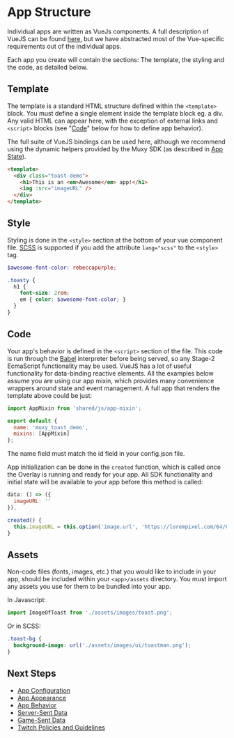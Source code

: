 # App Structure
Individual apps are written as VueJs components. A full description of VueJS can be found
[here](https://vuejs.org), but we have abstracted most of the Vue-specific requirements out of the
individual apps.

Each app you create will contain the sections: The template, the styling and the code, as
detailed below.

## Template
The template is a standard HTML structure defined within the `<template>` block. You must define a
single element inside the template block eg. a div. Any valid HTML can appear here, with the
exception of external links and `<script>` blocks (see "[Code](#Code)" below for how to define
app behavior).

The full suite of VueJS bindings can be used here, although we recommend using the dynamic helpers
provided by the Muxy SDK (as described in [App State](AppState.md)).

```html
<template>
  <div class="toast-demo">
    <h1>This is an <em>Awesome</em> app!</h1>
    <img :src="imageURL" />
  </div>
</template>
```

## Style
Styling is done in the `<style>` section at the bottom of your vue component file.
[SCSS](http://sass-lang.com) is supported if you add the attribute `lang="scss"` to the
`<style>` tag.

```scss
$awesome-font-color: rebeccapurple;

.toasty {
  h1 {
    font-size: 2rem;
    em { color: $awesome-font-color; }
  }
}
```

## Code
Your app's behavior is defined in the `<script>` section of the file. This code is run through the
[Babel](https://babeljs.io) interpreter before being served, so any Stage-2 EcmaScript functionality
may be used. VueJS has a lot of useful functionality for data-binding reactive elements. All the
examples below assume you are using our app mixin, which provides many convenience wrappers around
state and event management. A full app that renders the template above could be just:

```javascript
import AppMixin from 'shared/js/app-mixin';

export default {
  name: 'muxy_toast_demo',
  mixins: [AppMixin]
};
```

The name field must match the id field in your config.json file.

App initialization can be done in the `created` function, which is called once the Overlay is
running and ready for your app. All SDK functionality and initial state will be available to your
app before this method is called:

```javascript
data: () => ({
  imageURL: ''
}),

created() {
  this.imageURL = this.option('image.url', 'https://lorempixel.com/64/64/animals');
}
```

## Assets
Non-code files (fonts, images, etc.) that you would like to include in your app, should be included
within your `<app>/assets` directory. You must import any assets you use for them to be bundled
into your app.

In Javascript:
```javascript
import ImageOfToast from './assets/images/toast.png';
```

Or in SCSS:
```scss
.toast-bg {
  background-image: url('./assets/images/ui/toastman.png');
}
```

## Next Steps
 - [App Configuration](AppConfiguration.md)
 - [App Appearance](AppAppearance.md)
 - [App Behavior](AppBehavior.md)
 - [Server-Sent Data](ServerSentData.md)
 - [Game-Sent Data](GameSentData.md)
 - [Twitch Policies and Guidelines](TwitchPolicies.md)
